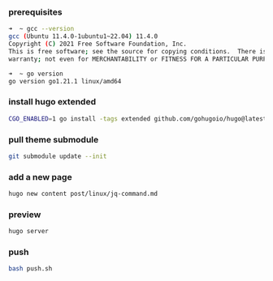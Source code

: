 ### prerequisites

```bash
➜  ~ gcc --version
gcc (Ubuntu 11.4.0-1ubuntu1~22.04) 11.4.0
Copyright (C) 2021 Free Software Foundation, Inc.
This is free software; see the source for copying conditions.  There is NO
warranty; not even for MERCHANTABILITY or FITNESS FOR A PARTICULAR PURPOSE.

➜  ~ go version
go version go1.21.1 linux/amd64
```

### install hugo extended

```bash
CGO_ENABLED=1 go install -tags extended github.com/gohugoio/hugo@latest
```

### pull theme submodule

```bash
git submodule update --init
```

### add a new page

```bash
hugo new content post/linux/jq-command.md
```

### preview

```bash
hugo server
```

### push

```bash
bash push.sh
```
